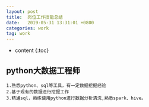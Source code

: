 ```yaml
---
layout: post
title:  岗位工作技能总结
date:   2019-05-31 13:31:01 +0800
categories: work
tag: work
---
```


* content
{:toc}

## python大数据工程师
    
    1.熟悉python、sql等工具，有一定数据挖掘经验
    2.基于现有的数据进行挖掘工作
    3.精通sql，熟练使用python进行数据分析清洗,熟悉spark、hive。
    
    